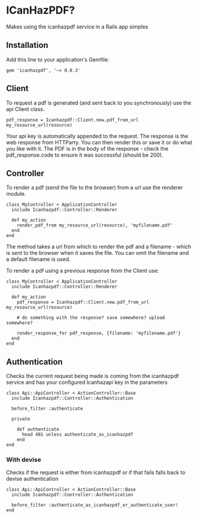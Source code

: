 # ICanHazPDF?
Makes using the icanhazpdf service in a Rails app simples

## Installation

Add this line to your application's Gemfile:

    gem 'icanhazpdf', '~> 0.0.3'

## Client

To request a pdf is generated (and sent back to you synchronously) use the
api Client class.

    pdf_response = Icanhazpdf::Client.new.pdf_from_url my_resource_url(resource)

Your api key is automatically appended to the request.
The response is the web response from HTTParty. You can then render this or save
it or do what you like with it. The PDF is in the body of the response - check
the pdf_response.code to ensure it was successful (should be 200).

## Controller

To render a pdf (send the file to the browser) from a url use the renderer module.

    class MyController < ApplicationController
      include Icanhazpdf::Controller::Renderer

      def my_action
        render_pdf_from my_resource_url(resource), 'myfilename.pdf'
      end
    end

The method takes a url from which to render the pdf and a filename - which is sent
to the browser when it saves the file. You can omit the filename and a default
filename is used.

To render a pdf using a previous response from the Client use:

    class MyController < ApplicationController
      include Icanhazpdf::Controller::Renderer

      def my_action
        pdf_response = Icanhazpdf::Client.new.pdf_from_url my_resource_url(resource)

        # do something with the response? save somewhere? upload somewhere?

        render_response_for pdf_response, {filename: 'myfilename.pdf'}
      end
    end

## Authentication

Checks the current request being made is coming from the icanhazpdf service and
has your configured Icanhazapi key in the parameters

    class Api::ApiController < ActionController::Base
      include Icanhazpdf::Controller::Authentication

      before_filter :authenticate

      private

        def authenticate
          head 401 unless authenticate_as_icanhazpdf
        end
    end

### With devise

Checks if the request is either from icanhazpdf or if that fails falls back to
devise authentication


    class Api::ApiController < ActionController::Base
      include Icanhazpdf::Controller::Authentication

      before_filter :authenticate_as_icanhazpdf_or_authenticate_user!
    end
